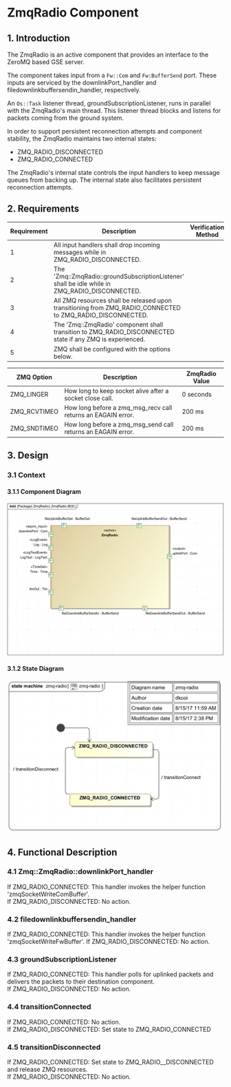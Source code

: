 
# ZmqRadio Component

## 1. Introduction

The ZmqRadio is an active component that provides an interface to the 
ZeroMQ based GSE server. 

The component takes input from a `Fw::Com` and `Fw:BufferSend` port.
These inputs are serviced by the downlinkPort_handler and 
filedownlinkbuffersendin_handler, respectively. 

An `Os::Task` listener thread, groundSubscriptionListener, runs in parallel with the ZmqRadio's 
main thread. This listener thread blocks and listens for packets coming
from the ground system. 

In order to support persistent reconnection attempts and component stability,
the ZmqRadio maintains two internal states:

- ZMQ_RADIO_DISCONNECTED
- ZMQ_RADIO_CONNECTED

The ZmqRadio's internal state controls the input handlers to keep message queues 
from backing up. The internal state also facilitates persistent reconnection
attempts. 


## 2. Requirements
Requirement | Description | Verification Method
----------- | ----------- | -------------------
1 | All input handlers shall drop incoming messages while in ZMQ_RADIO_DISCONNECTED. |
2 | The 'Zmq::ZmqRadio::groundSubscriptionListener' shall be idle while in ZMQ_RADIO_DISCONNECTED. |
3 | All ZMQ resources shall be released upon transitioning from ZMQ_RADIO_CONNECTED to ZMQ_RADIO_DISCONNECTED. | 
4 | The 'Zmq::ZmqRadio' component shall transition to ZMQ_RADIO_DISCONNECTED state if any ZMQ is experienced. |
5 | ZMQ shall be configured with the options below. |

ZMQ Option | Description | ZmqRadio Value 
---------- | ----------- | --------------
ZMQ_LINGER | How long to keep socket alive after a socket close call. | 0 seconds
ZMQ_RCVTIMEO | How long before a zmq_msg_recv call returns an EAGAIN error. | 200 ms 
ZMQ_SNDTIMEO | How long before a zmq_msg_send call returns an EAGAIN error. | 200 ms


## 3. Design

### 3.1 Context

#### 3.1.1 Component Diagram

![ZmqRadioComponentDiagram](img/ZmqRadioBDD.png "ZmqRadioComponent") 

#### 3.1.2 State Diagram

![ZmqRadioStateDiagram](img/ZmqRadioState.png "ZmqRadioState") 

## 4. Functional Description

### 4.1 Zmq::ZmqRadio::downlinkPort_handler 
If ZMQ_RADIO_CONNECTED:     This handler invokes the helper function 'zmqSocketWriteComBuffer'.<br>
If ZMQ_RADIO_DISCONNECTED:  No action.

### 4.2 filedownlinkbuffersendin_handler 
If ZMQ_RADIO_CONNECTED:     This handler invokes the helper function 'zmqSocketWriteFwBuffer'.
If ZMQ_RADIO_DISCONNECTED:  No action.

### 4.3 groundSubscriptionListener 
If ZMQ_RADIO_CONNECTED:     This handler polls for uplinked packets and delivers the packets to their
                            destination component.  
If ZMQ_RADIO_DISCONNECTED:  No action.

### 4.4 transitionConnected
If ZMQ_RADIO_CONNECTED:     No action.                           
If ZMQ_RADIO_DISCONNECTED:  Set state to ZMQ_RADIO_CONNECTED 

### 4.5 transitionDisconnected
If ZMQ_RADIO_CONNECTED:     Set state to ZMQ_RADIO__DISCONNECTED and release ZMQ resources.  
If ZMQ_RADIO_DISCONNECTED:  No action. 
 
